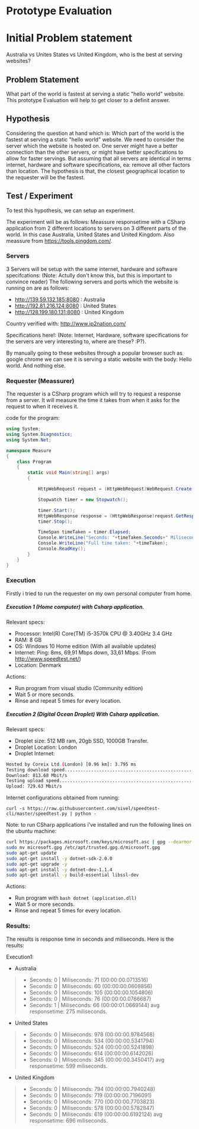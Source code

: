Prototype Evaluation
===================

# Initial Problem statement
Australia vs Unites States vs United Kingdom, who is the best at serving websites?

## Problem Statement
What part of the world is fastest at serving a static "hello world" website. 
This prototype Evaluation will help to get closer to a definit answer.

## Hypothesis
Considering the question at hand which is: Which part of the world is the fastest at serving a static "hello world" website.
We need to consider the server which the website is hosted on. One server might have a better connection than the other servers, or might have better specifications to allow for faster servings.
But assuming that all servers are identical in terms internet, hardware and software specifications, ea: remove all other factors than location.
The hypothesis is that, the closest geographical location to the requester will be the fastest.

## Test / Experiment
To test this hypothesis, we can setup an experiment.

The experiment will be as follows: Meassure responsetime with a CSharp application from 2 different locations to servers on 3 different parts of the world. In this case Australia, United States and United Kingdom.
Also meassure from https://tools.pingdom.com/.

### Servers
3 Servers will be setup with the same internet, hardware and software specifcations: (Note: Actully don't know this, but this is important to convince reader)
The following servers and ports which the website is running on are as follows:
- http://139.59.132.185:8080 : Australia
- http://192.81.216.124:8080 : United States
- http://128.199.180.131:8080 : United Kingdom

Country verified with: http://www.ip2nation.com/

Specifications here!:
(Note: Internet, Hardware, software specifications for the servers are very interesting to, where are these? :P?).

By manually going to these websites through a popular browser such as google chrome we can see it is serving a static website with the body: Hello world. And nothing else.

### Requester (Meassurer)
The requester is a CSharp program which will try to request a response from a server. It will measure the time it takes from when it asks for the request to when it receives it.

code for the program:
```csharp
using System;
using System.Diagnostics;
using System.Net;

namespace Measure
{
    class Program
    {
        static void Main(string[] args)
        {

            HttpWebRequest request = (HttpWebRequest)WebRequest.Create("http://139.59.132.185:8080"); // or another url

            Stopwatch timer = new Stopwatch();

            timer.Start();
            HttpWebResponse response = (HttpWebResponse)request.GetResponse();
            timer.Stop();

            TimeSpan timeTaken = timer.Elapsed;
            Console.WriteLine("Seconds: "+timeTaken.Seconds+" Miliseconds: "+timeTaken.Milliseconds);
            Console.WriteLine("Full time taken: "+timeTaken);
            Console.ReadKey();
        }
    }
}
```

### Execution
Firstly i tried to run the requester on my own personal computer from home. 

##### Execution 1 (Home computer) with Csharp application.
Relevant specs: 
 - Processor: Intel(R) Core(TM) i5-3570k CPU @ 3.40GHz 3.4 GHz
 - RAM: 8 GB
 - OS: Windows 10 Home edition (With all available updates)
 - Internet: Ping: 8ms, 69,91 Mbps down, 33,61 Mbps. (From http://www.speedtest.net/)
 - Location: Denmark

Actions:
 - Run program from visual studio (Community edition)
 - Wait 5 or more seconds.
 - Rinse and repeat 5 times for every location.

##### Execution 2 (Digital Ocean Droplet) With Csharp application.
Relevant specs:
 - Droplet size: 512 MB ram, 20gb SSD, 1000GB Transfer.
 - Droplet Location: London
 - Droplet Internet: 
  ```Bash
  Hosted by Coreix Ltd (London) [0.96 km]: 3.795 ms
Testing download speed................................................................................
Download: 813.68 Mbit/s
Testing upload speed................................................................................................
Upload: 729.63 Mbit/s
```
  Internet configurations obtained from running:
 ```Shell
curl -s https://raw.githubusercontent.com/sivel/speedtest-cli/master/speedtest.py | python -
 ```

Note: to run CSharp applications i've installed and run the following lines on the ubuntu machine:

 ```bash
 curl https://packages.microsoft.com/keys/microsoft.asc | gpg --dearmor > microsoft.gpg
 sudo mv microsoft.gpg /etc/apt/trusted.gpg.d/microsoft.gpg
 sudo apt-get update
 sudo apt-get install -y dotnet-sdk-2.0.0
 sudo apt-get upgrade -y
 sudo apt-get install -y dotnet-dev-1.1.4
 sudo apt-get install -y build-essential libssl-dev
 ```

Actions:
 - Run program with ```bash dotnet (application.dll)```
 - Wait 5 or more seconds.
 - Rinse and repeat 5 times for every location.

### Results:
The results is response time in seconds and miliseconds. Here is the results:

Execution1:
- Australia
>- Seconds: 0 | Miliseconds: 71 (00:00:00.0713516)
>- Seconds: 0 | Miliseconds: 60 (00:00:00.0608856)
>- Seconds: 0 | Miliseconds: 105 (00:00:00.1054806)
>- Seconds: 0 | Miliseconds: 76 (00:00:00.0766687)
>- Seconds: 1 | Miliseconds: 66 (00:00:01.0669144)
avg responsetime: 275 miliseconds.
- United States
>- Seconds: 0 | Miliseconds: 978 (00:00:00.9784568)
>- Seconds: 0 | Miliseconds: 534 (00:00:00.5341794)
>- Seconds: 0 | Miliseconds: 524 (00:00:00.5241898)
>- Seconds: 0 | Miliseconds: 614 (00:00:00.6142026)
>- Seconds: 0 | Miliseconds: 345 (00:00:00.3450417)
avg responsetime: 599 miliseconds.
- United Kingdom
>- Seconds: 0 | Miliseconds: 794 (00:00:00.7940248)
>- Seconds: 0 | Miliseconds: 719 (00:00:00.7196091)
>- Seconds: 0 | Miliseconds: 770 (00:00:00.7703823)
>- Seconds: 0 | Miliseconds: 578 (00:00:00.5782847)
>- Seconds: 0 | Miliseconds: 619 (00:00:00.6192124)
avg responsetime: 696 miliseconds.


